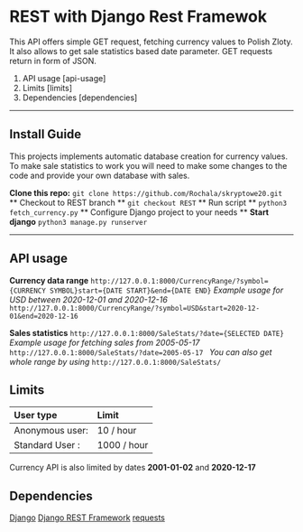 # REST with Django Rest Framewok
This API offers simple GET request, fetching currency values to Polish Zloty. It also allows to get sale statistics based date parameter.
GET requests return in form of JSON.


1. API usage [api-usage]
1. Limits [limits]
1. Dependencies [dependencies]
---

## Install Guide
This projects implements automatic database creation for currency values. To make sale statistics to work you will need to make some changes to the code and provide your own database with sales.

**Clone this repo:**
```git clone https://github.com/Rochala/skryptowe20.git ```
** Checkout to REST branch **
``` git checkout REST ```
** Run script **
``` python3 fetch_currency.py ```
** Configure Django project to your needs **
**Start django**
``` python3 manage.py runserver ```

---
## API usage
**Currency data range**
``` http://127.0.0.1:8000/CurrencyRange/?symbol={CURRENCY SYMBOL}start={DATE START}&end={DATE END} ```
*Example usage for USD between 2020-12-01 and 2020-12-16*
``` http://127.0.0.1:8000/CurrencyRange/?symbol=USD&start=2020-12-01&end=2020-12-16 ```

**Sales statistics**
```http://127.0.0.1:8000/SaleStats/?date={SELECTED DATE}```
*Example usage for fetching sales from 2005-05-17*
```http://127.0.0.1:8000/SaleStats/?date=2005-05-17 ```
*You can also get whole range by using*
```http://127.0.0.1:8000/SaleStats/```
## Limits
|User type | Limit |
|:-|:-
| Anonymous user: | 10 / hour |
|Standard User : | 1000 / hour |

Currency API is also limited by dates **2001-01-02** and **2020-12-17**

## Dependencies
[Django](https://www.djangoproject.com/)
[Django REST Framework](https://www.django-rest-framework.org/)
[requests](https://github.com/psf/requests)
